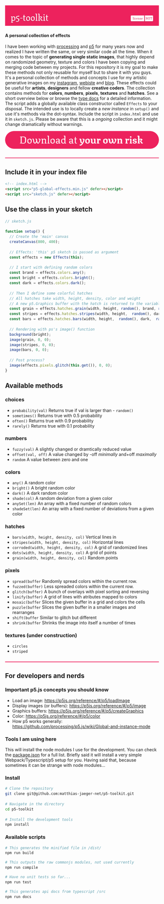 ![p5-toolkit](svg/header.svg)

#### A personal collection of effects

I have been working with [processing](https://processing.org/) and [p5](https://p5js.org/) for many years now and realized I have written the same, or very similar code all the time. When it comes to the topic of **generating single static images**, that highly depend on randomized geometry, texture and colors I have been copying and merging code between my projects. For this repository it is my goal to make these methods not only reusable for myself but to share it with you guys. It's a personal collection of methods and concepts I use for my artistic generative images on my [instagram](https://www.instagram.com/_matthiasjaeger/), [webiste](https://matthias-jaaeger.net/) and [blog](https://rbs46.net/). These effects could be useful for **artists**, **designers** and fellow **creative coders**. The collection contains methods for **colors**, **numbers**, **pixels**, **textures** and **hatches**. See a short overview below or browse the [type docs](/docs) for a detailed information. The script adds a globally available class constructor called ``Effects`` to your disposal. The intended use is to locally create a *new instance* in ```setup()``` and use it's methods via the dot-syntax. Include the script in ```index.html``` and use it in ```sketch.js```. Please be aware that this is a *ongoing* collection and it might change dramatically without warnings.

[![download](svg/download.svg)](https://github.com/matthias-jaeger-net/p5-toolkit/tree/main/dist "Download")

![-](svg/spacer.svg)

## Include it in your index file

```html
<!-- index.html -->
<script src="p5-global-effects.min.js" defer></script>
<script src="sketch.js" defer></script>
```

## Use the class in your sketch

```javascript
// sketch.js

function setup() {
  // Create the 'main' canvas
  createCanvas(800, 400);

  // Effects: 'this' p5 sketch is passed as argument
  const effects = new Effects(this);

  // I start with defining random colors
  const brand = effects.colors.any();
  const bright = effects.colors.bright();
  const dark = effects.colors.dark();

  // Then I define some colorful hatches
  // All hatches take width, height, density, color and weight
  // A new p5.Graphics buffer with the hatch is returned to the variable
  const grain = effects.hatches.grain(width, height, random(), brand, random(3));
  const stripes = effects.hatches.stripes(width, height,  random(), dark,  random(3));
  const bars = effects.hatches.bars(width, height,  random(), dark,  random(3));

  // Rendering with ps's image() function
  background(bright);
  image(grain, 0, 0);
  image(stripes, 0, 0);
  image(bars, 0, 0);

  // Post process?
  image(effects.pixels.glitch(this.get()), 0, 0);
}
```

## Available methods

### choices
- ```probability(val)``` Returns true if val is larger than  - ```random()```
- ```sometimes()``` Returns true with 0.5 probability
- ```often()``` Returns true with 0.9 probability
- ```rarely()``` Returns true with 0.1 probability

### numbers
- ```fuzzy(val)``` A slightly changed or dramtically reduced value
- ```offset(val, off)``` A value changed by -off *minimally* and+off *maximally*
- ```random``` A value between zero and one

### colors
- ```any()``` A random color
- ```bright()``` A bright random color
- ```dark()``` A dark random color
- ```shade(col)``` A random deviation from a given color
- ```anySet(len)``` An array with a fixed number of random colors
- ```shadeSet(len)``` An array with a fixed number of deviations from a given color

### hatches
- ```bars(width, height, density, col)``` Vertical lines in
- ```stripes(width, height, density, col)``` Horizontal lines
- ```corroded(width, height, density, col)``` A grid of randomized lines
- ```dots(width, height, density, col)``` A grid of points
- ```grain(width, height, density, col)``` Random points

### pixels
- ```spread(buffer``` Randomly spread colors within the current row.
- ```fuzzed(buffer)``` Less spreaded colors within the current row.
- ```glitch(buffer)``` A bunch of overlays with pixel sorting and reversing
- ```linify(buffer)``` A grid of lines with atributes mapped to colors
- ```mosaic(buffer``` Slices the given buffer in a grid and colors the cells
- ```puzzle(buffer``` Slices the given buffer in a smaller images and rearranges
- ```shift(buffer``` Similar to glitch but different
- ```shrink(buffer``` Shrinks the image into itself a number of times

### textures (under construction)
- ```circles```
- ```striped```

![-](svg/spacer.svg)

## For developers and nerds

### Important p5.js concepts you should know
- Load an image: https://p5js.org/reference/#/p5/loadImage
- Display images (or buffers): https://p5js.org/reference/#/p5/image
- Graphics buffers: https://p5js.org/reference/#/p5/createGraphics
- Color: https://p5js.org/reference/#/p5/color
- How p5 works generally: https://github.com/processing/p5.js/wiki/Global-and-instance-mode

### Tools I am using here
This will install the node modules I use for the development. You can check the [package.json](/package.json) for a full list. Briefly said it will install a very simple Webpack/Typescript/p5 setup for you. Having said that, because sometimes it can be strange with node modules...

### Install

```bash
# Clone the repository
git clone git@github.com:matthias-jaeger-net/p5-toolkit.git

# Navigate in the directory
cd p5-toolkit

# Install the development tools
npm install
```


### Available scripts
```bash
# This generates the minified file in /dist/
npm run build
```
```bash
# This outputs the raw commonjs modules, not used currently
npm run compile
```
```bash
# Have no unit tests so far...
npm run test
```
```bash
# This generates api docs from typescript /src
npm run docs
```